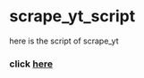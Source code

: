 # scrape_yt_script
here is the script of scrape_yt
### click [here]("https://github.com/pranayteaches/scrape_yt")
